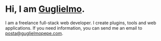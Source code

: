 # Hi, I am [Guglielmo](https://www.guglielmopepe.com/).


I am a freelance full-stack web developer. 
I create plugins, tools and web applications. 
If you need information, you can send me an email to [&#112;&#111;&#115;&#116;&#97;&#64;&#103;&#117;&#103;&#108;&#105;&#101;&#108;&#109;&#111;&#112;&#101;&#112;&#101;&#46;&#99;&#111;&#109;](&#109;&#97;&#105;&#108;&#116;&#111;&#58;%70%6f%73%74%61%40%67%75%67%6c%69%65%6c%6d%6f%70%65%70%65%2e%63%6f%6d).

